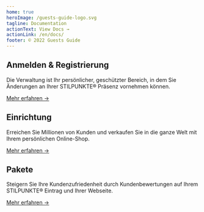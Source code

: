 ```yaml
---
home: true
heroImage: /guests-guide-logo.svg
tagline: Documentation
actionText: View Docs →
actionLink: /en/docs/
footer: © 2022 Guests Guide
---
```

<div class="features">
  <div class="feature">
    <h2>Anmelden & Registrierung</h2>
    <p>Die Verwaltung ist Ihr persönlicher, geschützter Bereich, in dem Sie Änderungen an Ihrer STILPUNKTE® Präsenz vornehmen können.</p>
		<a href="/de/membership/login.html">Mehr erfahren →</a>
  </div>
  <div class="feature">
    <h2>Einrichtung</h2>
    <p>Erreichen Sie Millionen von Kunden und verkaufen Sie in die ganze Welt mit Ihrem persönlichen Online-Shop.</p>
		<a href="/de/shops/">Mehr erfahren →</a>
  </div>
  <div class="feature">
    <h2>Pakete</h2>
    <p>Steigern Sie Ihre Kundenzufriedenheit durch Kundenbewertungen auf Ihrem STILPUNKTE® Eintrag und Ihrer Webseite.</p>
		<a href="/de/overview/customer-review.html">Mehr erfahren →</a>
  </div>
</div>
